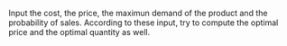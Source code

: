 Input the cost, the price, the maximun demand of the product and the probability of sales. According to these input, try to compute the optimal price and the optimal quantity as well. 
